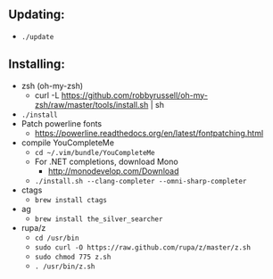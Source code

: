 ## Updating:
* `./update`

## Installing:
* zsh (oh-my-zsh)
    * curl -L https://github.com/robbyrussell/oh-my-zsh/raw/master/tools/install.sh | sh
* `./install`
* Patch powerline fonts
  * https://powerline.readthedocs.org/en/latest/fontpatching.html
* compile YouCompleteMe
    * `cd ~/.vim/bundle/YouCompleteMe`
    * For .NET completions, download Mono
        * http://monodevelop.com/Download
    * `./install.sh --clang-completer --omni-sharp-completer`
* ctags
    * `brew install ctags`
* ag
    * `brew install the_silver_searcher`
* rupa/z
    * `cd /usr/bin`
    * `sudo curl -O https://raw.github.com/rupa/z/master/z.sh`
    * `sudo chmod 775 z.sh`
    * `. /usr/bin/z.sh`
